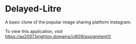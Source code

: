 # Delayed-Litre
A basic clone of the popular image sharing platform Instagram.

To view this application, visit https://as2007.brighton.domains/ci609/assignment1/
